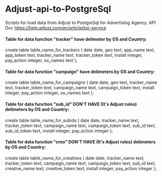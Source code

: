 # Adjust-api-to-PostgreSql

Scripts for load data from Adjust to PostgreSql for Advertising Agency. API Doc https://help.adjust.com/en/article/kpi-service

#### Table for data function "tracker" have delimeter by OS and Country:

create table table_name_for_trackers
(
    date          date,
    geo           text,
    app_name      text,
    app_token     text,
    tracker_name  text,
    tracker_token text,
    install       integer,
    pay_action    integer,
    os_names      text
);

#### Table for data function "campaign" have delimeters by OS and Country:

create table table_name_for_campaigns
(
    date           date,
    geo            text,
    tracker_name   text,
    tracker_token  text,
    campaign_name  text,
    campaign_token text,
    install        integer,
    pay_action     integer,
    os_names       text
);

#### Table for data function "sub_id" DON'T HAVE (It's Adjust rules) delimeters by OS and Country:

create table table_name_for_subids
(
    date           date,
    tracker_name   text,
    tracker_token  text,
    campaign_name  text,
    campaign_token text,
    sub_id         text,
    sub_id_token   text,
    install        integer,
    pay_action     integer
);

#### Table for data function "creo" DON'T HAVE (It's Adjust rules) delimeters by OS and Country:

create table table_name_for_creatives
(
    date           date,
    tracker_name   text,
    tracker_token  text,
    campaign_name  text,
    campaign_token text,
    sub_id         text,
    creative_name  text,
    creative_token text,
    install        integer,
    pay_action     integer
);

